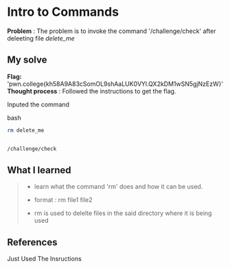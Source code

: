 


# Intro to Commands 

**Problem** : The problem is to invoke  the command '/challenge/check' after deleeting file *delete_me* 

## My solve

**Flag:** 'pwn.college{kh58A9A83cSomOL9shAaLUK0VYl.QX2kDM1wSN5gjNzEzW}'
**Thought process** :   Followed the instructions  to get the flag.

Inputed the command


bash
```bash
rm delete_me


/challenge/check

```


## What I learned
>* learn what the command 'rm' does and how it can be used.
> 
>
>* format : rm file1 file2
> 
> 
>* rm is used to delelte files in the said directory where it is being used 

## References
Just Used The Insructions
